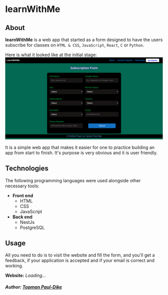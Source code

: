 # learnWithMe
## About
**learnWithMe** is a web app that started as a form designed to have the users subscribe for classes on `HTML & CSS`, `JavaScript`, `React`, `C` or `Python`.

Here is what it looked like at the initial stage:
![learnWithMe-landing-page](https://github.com/tpauldike/rough_work/blob/main/screenshots/LearnWithMe.png)

It is a simple web app that makes it easier for one to practice building an app from start to finish. It's purpose is very obvious and it is user friendly.

## Technologies
The following programming languages were used alongside other necessary tools:
- **Front end**
    - HTML
    - CSS
    - JavaScript
- **Back end**
    - NestJs
    - PostgreSQL
## Usage
All you need to do is to visit the website and fill the form, and you'll get a feedback, if your application is accepted and if your email is correct and working.

**Website:** *Loading...*

##### Author: [Topman Paul-Dike](https://github.com/tpauldike)
